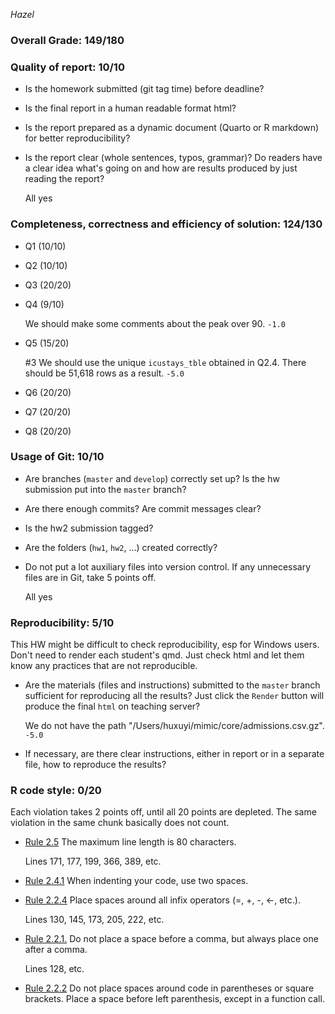 *Hazel*

### Overall Grade: 149/180

### Quality of report: 10/10

- Is the homework submitted (git tag time) before deadline? 

- Is the final report in a human readable format html? 

- Is the report prepared as a dynamic document (Quarto or R markdown) for better reproducibility?

- Is the report clear (whole sentences, typos, grammar)? Do readers have a clear idea what's going on and how are results produced by just reading the report? 

    All yes

### Completeness, correctness and efficiency of solution: 124/130

- Q1 (10/10)

- Q2 (10/10)

- Q3 (20/20)

- Q4 (9/10)

    We should make some comments about the peak over 90. `-1.0`

- Q5 (15/20)

    #3 We should use the unique `icustays_tble` obtained in Q2.4. There should be 51,618 rows as a result. `-5.0`

- Q6 (20/20)
    
- Q7 (20/20)

- Q8 (20/20)

	    
### Usage of Git: 10/10

- Are branches (`master` and `develop`) correctly set up? Is the hw submission put into the `master` branch?

- Are there enough commits? Are commit messages clear? 
          
- Is the hw2 submission tagged? 

- Are the folders (`hw1`, `hw2`, ...) created correctly? 
  
- Do not put a lot auxiliary files into version control. If any unnecessary files are in Git, take 5 points off.

    All yes

### Reproducibility: 5/10

This HW might be difficult to check reproducibility, esp for Windows users. Don't need to render each student's qmd. Just check html and let them know any practices that are not reproducible. 

- Are the materials (files and instructions) submitted to the `master` branch sufficient for reproducing all the results? Just click the `Render` button will produce the final `html` on teaching server? 

    We do not have the path "/Users/huxuyi/mimic/core/admissions.csv.gz". `-5.0`

- If necessary, are there clear instructions, either in report or in a separate file, how to reproduce the results?

### R code style: 0/20

Each violation takes 2 points off, until all 20 points are depleted. The same violation in the same chunk basically does not count.

- [Rule 2.5](https://style.tidyverse.org/syntax.html#long-lines) The maximum line length is 80 characters.  

    Lines 171, 177, 199, 366, 389, etc.

- [Rule 2.4.1](https://style.tidyverse.org/syntax.html#indenting) When indenting your code, use two spaces. 

- [Rule 2.2.4](https://style.tidyverse.org/syntax.html#infix-operators) Place spaces around all infix operators (=, +, -, &lt;-, etc.). 

    Lines 130, 145, 173, 205, 222, etc.

- [Rule 2.2.1.](https://style.tidyverse.org/syntax.html#commas) Do not place a space before a comma, but always place one after a comma. 

    Lines 128, etc.

- [Rule 2.2.2](https://style.tidyverse.org/syntax.html#parentheses) Do not place spaces around code in parentheses or square brackets. Place a space before left parenthesis, except in a function call.
